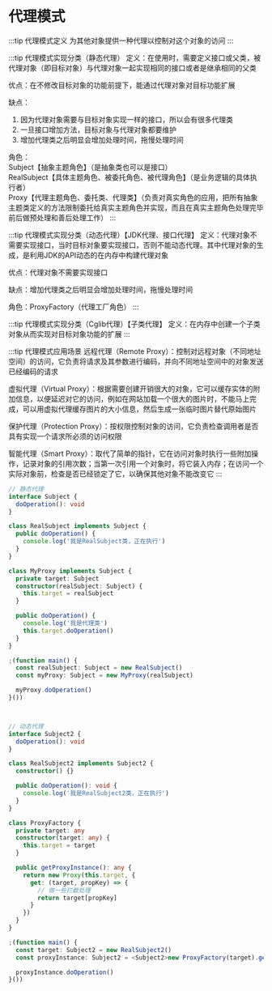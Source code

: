 # 代理模式
:::tip 代理模式定义
为其他对象提供一种代理以控制对这个对象的访问
:::

:::tip 代理模式实现分类（静态代理）
定义：在使用时，需要定义接口或父类，被代理对象（即目标对象）与代理对象一起实现相同的接口或者是继承相同的父类

优点：在不修改目标对象的功能前提下，能通过代理对象对目标功能扩展

缺点：<br>
1. 因为代理对象需要与目标对象实现一样的接口，所以会有很多代理类<br>
2. 一旦接口增加方法，目标对象与代理对象都要维护<br>
3. 增加代理类之后明显会增加处理时间，拖慢处理时间

角色：<br>
      Subject【抽象主题角色】（是抽象类也可以是接口）<br>
      RealSubject【具体主题角色、被委托角色、被代理角色】（是业务逻辑的具体执行者）<br>
      Proxy【代理主题角色、委托类、代理类】（负责对真实角色的应用，把所有抽象主题类定义的方法限制委托给真实主题角色并实现，而且在真实主题角色处理完毕前后做预处理和善后处理工作）
:::

:::tip 代理模式实现分类（动态代理）【JDK代理、接口代理】
定义：代理对象不需要实现接口，当时目标对象要实现接口，否则不能动态代理。其中代理对象的生成，是利用JDK的API动态的在内存中构建代理对象

优点：代理对象不需要实现接口

缺点：增加代理类之后明显会增加处理时间，拖慢处理时间

角色：ProxyFactory（代理工厂角色）
:::

:::tip 代理模式实现分类（Cglib代理）【子类代理】
定义：在内存中创建一个子类对象从而实现对目标对象功能的扩展
:::

:::tip 代理模式应用场景
远程代理（Remote Proxy）：控制对远程对象（不同地址空间）的访问，它负责将请求及其参数进行编码，并向不同地址空间中的对象发送已经编码的请求

虚拟代理（Virtual Proxy）：根据需要创建开销很大的对象，它可以缓存实体的附加信息，以便延迟对它的访问，例如在网站加载一个很大的图片时，不能马上完成，可以用虚拟代理缓存图片的大小信息，然后生成一张临时图片替代原始图片

保护代理（Protection Proxy）：按权限控制对象的访问，它负责检查调用者是否具有实现一个请求所必须的访问权限

智能代理（Smart Proxy）：取代了简单的指针，它在访问对象时执行一些附加操作，记录对象的引用次数；当第一次引用一个对象时，将它装入内存；在访问一个实际对象前，检查是否已经锁定了它，以确保其他对象不能改变它
:::

```ts
// 静态代理
interface Subject {
  doOperation(): void
}

class RealSubject implements Subject {
  public doOperation() {
    console.log('我是RealSubject类，正在执行')
  }
}

class MyProxy implements Subject {
  private target: Subject
  constructor(realSubject: Subject) {
    this.target = realSubject
  }

  public doOperation() {
    console.log('我是代理类')
    this.target.doOperation()
  }
}

;(function main() {
  const realSubject: Subject = new RealSubject()
  const myProxy: Subject = new MyProxy(realSubject)

  myProxy.doOperation()
}())



// 动态代理
interface Subject2 {
  doOperation(): void
}

class RealSubject2 implements Subject2 {
  constructor() {}

  public doOperation(): void {
    console.log('我是RealSubject2类，正在执行')
  }
}

class ProxyFactory {
  private target: any
  constructor(target: any) {
    this.target = target
  }

  public getProxyInstance(): any {
    return new Proxy(this.target, {
      get: (target, propKey) => {
        // 做一些拦截处理
        return target[propKey]
      }
    })
  }
}

;(function main() {
  const target: Subject2 = new RealSubject2()
  const proxyInstance: Subject2 = <Subject2>new ProxyFactory(target).getProxyInstance()

  proxyInstance.doOperation()
}())
```

